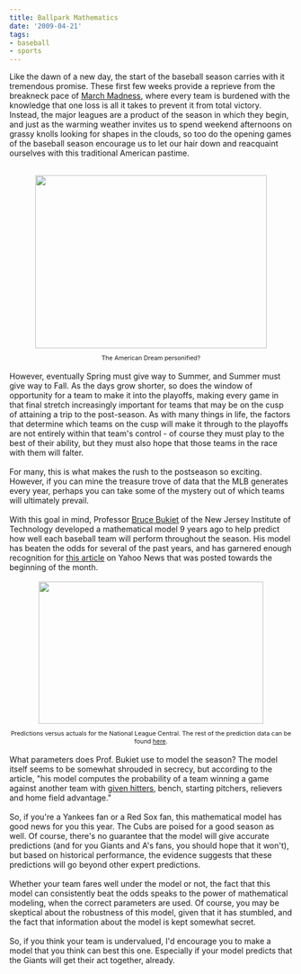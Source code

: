 ```yaml
---
title: Ballpark Mathematics
date: '2009-04-21'
tags:
- baseball
- sports
---
```


Like the dawn of a new day, the start of the baseball season carries with it tremendous promise.  These first few weeks provide a reprieve from the breakneck pace of <a href="http://mathgoespop.blogspot.com/2009/03/math-of-march-madness.html">March Madness</a>, where every team is burdened with the knowledge that one loss is all it takes to prevent it from total victory.  Instead, the major leagues are a product of the season in which they begin, and just as the warming weather invites us to spend weekend afternoons on grassy knolls looking for shapes in the clouds, so too do the opening games of the baseball season encourage us to let our hair down and reacquaint ourselves with this traditional American pastime.<br /><br /><div style="text-align: center;"><a onblur="try {parent.deselectBloggerImageGracefully();} catch(e) {}" href="http://www.getoutdoors.com/goblog/uploads/pictures/fat-cubs-fan.jpg"><img style="margin: 0px auto 10px; display: block; text-align: center; cursor: pointer; width: 412px; height: 308px;" src="http://www.getoutdoors.com/goblog/uploads/pictures/fat-cubs-fan.jpg" alt="" border="0" /></a><span style="font-size:78%;">The American Dream personified?<br /></span></div><br />However, eventually Spring must give way to Summer, and Summer must give way to Fall.  As the days grow shorter, so does the window of opportunity for a team to make it into the playoffs, making every game in that final stretch increasingly important for teams that may be on the cusp of attaining a trip to the post-season.  As with many things in life, the factors that determine which teams on the cusp will make it through to the playoffs are not entirely within that team's control - of course they must play to the best of their ability, but they must also hope that those teams in the race with them will falter.<br /><br />For many, this is what makes the rush to the postseason so exciting.  However, if you can mine the treasure trove of data that the MLB generates every year, perhaps you can take some of the mystery out of which teams will ultimately prevail.<br /><br />With this goal in mind, Professor <a href="http://m.njit.edu/%7Ebukiet/">Bruce Bukiet</a> of the New Jersey Institute of Technology developed a mathematical model 9 years ago to help predict how well each baseball team will perform throughout the season.  His model has beaten the odds for several of the past years, and has garnered enough recognition for <a href="http://news.yahoo.com/s/livescience/20090406/sc_livescience/scientistpredicts2009sbestbaseballteams">this article</a> on Yahoo News that was posted towards the beginning of the month.<br /><br /><div style="text-align: center;"><a onblur="try {parent.deselectBloggerImageGracefully();} catch(e) {}" href="http://1.bp.blogspot.com/_fM0L9abY3bo/Se6xZgASNAI/AAAAAAAAAOA/kn3voijnr_M/s1600-h/Picture+6.png"><img style="margin: 0px auto 10px; display: block; text-align: center; cursor: pointer; width: 400px; height: 253px;" src="http://1.bp.blogspot.com/_fM0L9abY3bo/Se6xZgASNAI/AAAAAAAAAOA/kn3voijnr_M/s400/Picture+6.png" alt="" id="BLOGGER_PHOTO_ID_5327390460871848962" border="0" /></a><span style="font-size:78%;">Predictions versus actuals for the National League Central.  The rest of the prediction data can be found <a href="http://www.egrandslam.com/SeasonPredictions2008.html">here</a>.</span><br /></div><br />What parameters does Prof. Bukiet use to model the season?  The model itself seems to be somewhat shrouded in secrecy, but according to the article, "his model computes the probability of a team winning a game against another team with <a href="http://us.rd.yahoo.com/dailynews/livescience/sc_livescience/storytext/scientistpredicts2009sbestbaseballteams/31567894/SIG=1237dgaub/*http://www.livescience.com/strangenews/050505_clutch_hitters.html"><span class="yshortcuts" id="lw_1239035637_8">given hitters</span></a>, bench, <span class="yshortcuts" id="lw_1239035637_9">starting pitchers</span>, relievers and home field advantage."<br /><br />So, if you're a Yankees fan or a Red Sox fan, this mathematical model has good news for you this year.  The Cubs are poised for a good season as well.  Of course, there's no guarantee that the model will give accurate predictions (and for you Giants and A's fans, you should hope that it won't), but based on historical performance, the evidence suggests that these predictions will go beyond other expert predictions.<br /><br />Whether your team fares well under the model or not, the fact that this model can consistently beat the odds speaks to the power of mathematical modeling, when the correct parameters are used.  Of course, you may be skeptical about the robustness of this model, given that it has stumbled, and the fact that information about the model is kept somewhat secret.<br /><br />So, if you think your team is undervalued, I'd encourage you to make a model that you think can best this one.  Especially if your model predicts that the Giants will get their act together, already.
